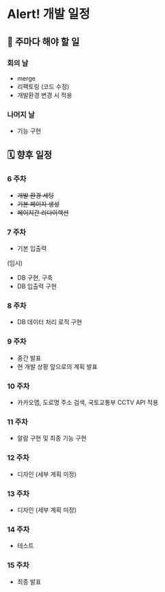 # Alert! 개발 일정

## 🔧 주마다 해야 할 일

### 회의 날

- merge
- 리팩토링 (코드 수정)
- 개발환경 변경 시 적용

### 나머지 날

- 기능 구현

## 🗓 향후 일정

### 6 주차

- ~~개발 환경 세팅~~
- ~~기본 페이지 생성~~
- ~~페이지간 리다이렉션~~

### 7 주차

- 기본 입출력

(임시)
- DB 구현, 구축
- DB 입출력 구현


### 8 주차

- DB 데이터 처리 로직 구현  

### 9 주차

- 중간 발표
 - 현 개발 상황 앞으로의 계획 발표

### 10 주차

- 카카오맵, 도로명 주소 검색, 국토교통부 CCTV API 적용

### 11 주차

- 알람 구현 및 최종 기능 구현

### 12 주차

- 디자인 (세부 계획 미정)

### 13 주차

- 디자인 (세부 계획 미정)

### 14 주차

- 테스트

### 15 주차

- 최종 발표

